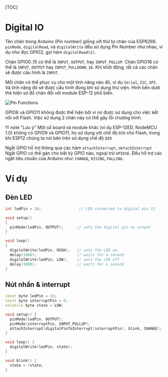 [TOC]

# Digital IO

Tên chân trong Arduino (Pin number) giống với thứ tự chân của ESP8266. `pinMode`, `digitalRead`, và `digitalWrite` đều sử dụng Pin Number như nhau, ví dụ như đọc GPIO2, gọi hàm `digitalRead(2)`.

Chân GPIO0..15 có thể là `INPUT`, `OUTPUT`, hay `INPUT_PULLUP`.
Chân GPIO16 có thể là `INPUT`, `OUTPUT` hay `INPUT_PULLDOWN_16`. Khi khởi động, tất cả các chân sẽ được cấu hình là `INPUT`.

Mỗi chân có thể phục vụ cho một tính năng nào đó, ví dụ `Serial`, `I2C`, `SPI`. Và tính năng đó sẽ được cấu hình đúng khi sử dụng thư viện. Hình bên dưới thẻ hiện sơ đồ chân đối với module ESP-12 phổ biến.

![Pin Functions](../images/esp12.png)

GPIO6 và GPIO11 không được thể hiện bởi vì nó được sử dụng cho việc kết nối với Flash. Việc sử dụng 2 chân này có thể gây lỗi chương trình.

!!! note "Lưu ý"
    Một số board và module khác (ví dụ ESP-12ED, NodeMCU 1.0) không có GPIO9 và GPIO11, họ sử dụng với chế độ `DIO` cho Flash, trong khi ESP12 chúng ta nói bên trên sử dụng chế độ `QIO`

Ngắt GPIO hỗ trợ thông qua các hàm  `attachInterrupt`, `detachInterrupt` 
Ngắt GPIO có thể gán cho bất kỳ GPIO nào, ngoại trừ `GPIO16`. Đều hỗ trợ các ngắt tiêu chuẩn của Arduino như: `CHANGE`, `RISING`, `FALLING`.

# Ví dụ 

## Đèn LED 

```cpp
int ledPin = 16;                 // LED connected to digital pin 13

void setup()
{
  pinMode(ledPin, OUTPUT);      // sets the digital pin as output
}

void loop()
{
  digitalWrite(ledPin, HIGH);   // sets the LED on
  delay(1000);                  // waits for a second
  digitalWrite(ledPin, LOW);    // sets the LED off
  delay(1000);                  // waits for a second
}
```

## Nút nhấn & interrupt

```cpp
const byte ledPin = 16;
const byte interruptPin = 0;
volatile byte state = LOW;

void setup() {
  pinMode(ledPin, OUTPUT);
  pinMode(interruptPin, INPUT_PULLUP);
  attachInterrupt(digitalPinToInterrupt(interruptPin), blink, CHANGE);
}

void loop() {
  digitalWrite(ledPin, state);
}

void blink() {
  state = !state;
}
```
